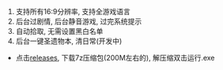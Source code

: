 1. 支持所有16:9分辨率, 支持全游戏语言
2. 后台过剧情, 后台静音游戏, 过完系统提示
3. 自动拾取, 无需设置黑白名单
4. 后台一键圣遗物本, 清日常(开发中)

* 点击[releases](https://github.com/ok-oldking/ok-gi/releases), 下载7z压缩包(200M左右的), 解压缩双击运行.exe

